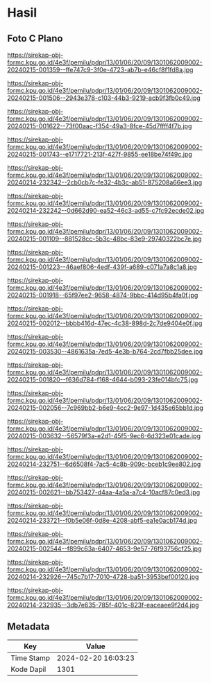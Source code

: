 # Hasil

## Foto C Plano

https://sirekap-obj-formc.kpu.go.id/4e3f/pemilu/pdpr/13/01/06/20/09/1301062009002-20240215-001359--ffe747c9-3f0e-4723-ab7b-e46cf8f1fd8a.jpg

https://sirekap-obj-formc.kpu.go.id/4e3f/pemilu/pdpr/13/01/06/20/09/1301062009002-20240215-001506--2943e378-c103-44b3-9219-acb9f3fb0c49.jpg

https://sirekap-obj-formc.kpu.go.id/4e3f/pemilu/pdpr/13/01/06/20/09/1301062009002-20240215-001622--73f00aac-f354-49a3-8fce-45d7ffff4f7b.jpg

https://sirekap-obj-formc.kpu.go.id/4e3f/pemilu/pdpr/13/01/06/20/09/1301062009002-20240215-001743--e1717721-213f-427f-9855-ee18be74f49c.jpg

https://sirekap-obj-formc.kpu.go.id/4e3f/pemilu/pdpr/13/01/06/20/09/1301062009002-20240214-232342--2cb0cb7c-fe32-4b3c-ab51-875208a66ee3.jpg

https://sirekap-obj-formc.kpu.go.id/4e3f/pemilu/pdpr/13/01/06/20/09/1301062009002-20240214-232242--0d662d90-ea52-46c3-ad55-c7fc92ecde02.jpg

https://sirekap-obj-formc.kpu.go.id/4e3f/pemilu/pdpr/13/01/06/20/09/1301062009002-20240215-001109--881528cc-5b3c-48bc-83e9-29740322bc7e.jpg

https://sirekap-obj-formc.kpu.go.id/4e3f/pemilu/pdpr/13/01/06/20/09/1301062009002-20240215-001223--46aef806-4edf-439f-a689-c071a7a8c1a8.jpg

https://sirekap-obj-formc.kpu.go.id/4e3f/pemilu/pdpr/13/01/06/20/09/1301062009002-20240215-001918--65f97ee2-9658-4874-9bbc-414d95b4fa0f.jpg

https://sirekap-obj-formc.kpu.go.id/4e3f/pemilu/pdpr/13/01/06/20/09/1301062009002-20240215-002012--bbbb416d-47ec-4c38-898d-2c7de9404e0f.jpg

https://sirekap-obj-formc.kpu.go.id/4e3f/pemilu/pdpr/13/01/06/20/09/1301062009002-20240215-003530--4861635a-7ed5-4e3b-b764-2cd7fbb25dee.jpg

https://sirekap-obj-formc.kpu.go.id/4e3f/pemilu/pdpr/13/01/06/20/09/1301062009002-20240215-001820--f636d784-f168-4644-b093-23fe014bfc75.jpg

https://sirekap-obj-formc.kpu.go.id/4e3f/pemilu/pdpr/13/01/06/20/09/1301062009002-20240215-002056--7c969bb2-b6e9-4cc2-9e97-1d435e65bb1d.jpg

https://sirekap-obj-formc.kpu.go.id/4e3f/pemilu/pdpr/13/01/06/20/09/1301062009002-20240215-003632--56579f3a-e2d1-45f5-9ec6-6d323e01cade.jpg

https://sirekap-obj-formc.kpu.go.id/4e3f/pemilu/pdpr/13/01/06/20/09/1301062009002-20240214-232751--6d6508f4-7ac5-4c8b-909c-bceb1c9ee802.jpg

https://sirekap-obj-formc.kpu.go.id/4e3f/pemilu/pdpr/13/01/06/20/09/1301062009002-20240215-002621--bb753427-d4aa-4a5a-a7c4-10acf87c0ed3.jpg

https://sirekap-obj-formc.kpu.go.id/4e3f/pemilu/pdpr/13/01/06/20/09/1301062009002-20240214-233721--f0b5e06f-0d8e-4208-abf5-ea1e0acb174d.jpg

https://sirekap-obj-formc.kpu.go.id/4e3f/pemilu/pdpr/13/01/06/20/09/1301062009002-20240215-002544--f899c63a-6407-4653-9e57-76f93756cf25.jpg

https://sirekap-obj-formc.kpu.go.id/4e3f/pemilu/pdpr/13/01/06/20/09/1301062009002-20240214-232926--745c7b17-7010-4728-ba51-3953bef00120.jpg

https://sirekap-obj-formc.kpu.go.id/4e3f/pemilu/pdpr/13/01/06/20/09/1301062009002-20240214-232935--3db7e635-785f-401c-823f-eaceaee9f2d4.jpg


## Metadata

| Key        | Value               |
| ---------- | ------------------- |
| Time Stamp | 2024-02-20 16:03:23 |
| Kode Dapil | 1301                |



